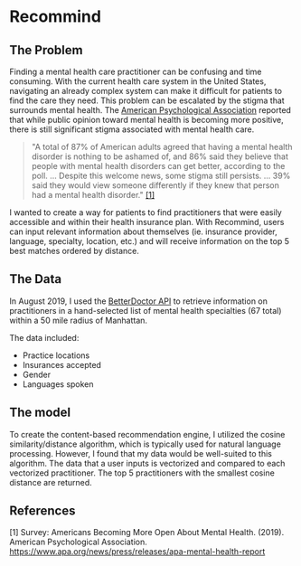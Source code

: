 # Recommind

## The Problem
Finding a mental health care practitioner can be confusing and time consuming. With the current health care system in the United States, navigating an already complex system can make it difficult for patients to find the care they need. This problem can be escalated by the stigma that surrounds mental health. The <a href="https://www.apa.org/news/press/releases/2019/05/mental-health-survey">American Psychological Association</a> reported that while public opinion toward mental health is becoming more positive, there is still significant stigma associated with mental health care. 

>"A total of 87% of American adults agreed that having a mental health disorder is nothing to be ashamed of, and 86% said they believe that people with mental health disorders can get better, according to the poll.
...
Despite this welcome news, some stigma still persists. ... 39% said they would view someone differently if they knew that person had a mental health disorder." [[1]](#1)
>

I wanted to create a way for patients to find practitioners that were easily accessible and within their health insurance plan. With Recommind, users can input relevant information about themselves (ie. insurance provider, language, specialty, location, etc.) and will receive information on the top 5 best matches ordered by distance. 

## The Data
In August 2019, I used the <a href="https://betterdoctor.com/">BetterDoctor API</a> to retrieve information on practitioners in a hand-selected list of mental health specialties (67 total) within a 50 mile radius of Manhattan. 

The data included:
- Practice locations
- Insurances accepted
- Gender
- Languages spoken

## The model
To create the content-based recommendation engine, I utilized the cosine similarity/distance algorithm, which is typically used for natural language processing. However, I found that my data would be well-suited to this algorithm. 
The data that a user inputs is vectorized and compared to each vectorized practitioner. The top 5 practitioners with the smallest cosine distance are returned. 


## References
<a id="1">[1]</a> 
Survey: Americans Becoming More Open About Mental Health. (2019). American Psychological Association. https://www.apa.org/news/press/releases/apa-mental-health-report

